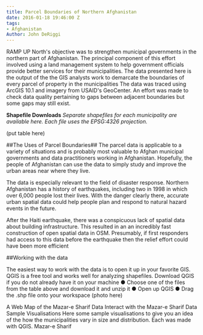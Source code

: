 ```yaml
---
title: Parcel Boundaries of Northern Afghanistan
date: 2016-01-18 19:46:00 Z
tags:
- Afghanistan
Author: John DeRiggi
---
```


RAMP UP North's objective was to strengthen municipal governments in the northern part of Afghanistan. The principal component of this effort involved using a land management system to help government officials provide better services for their municipalities. The data presented here is the output of the the GIS analysts work to demarcate the boundaries of every parcel of property in the municipalities
The data was traced using ArcGIS 10.1 and imagery from USAID's GeoCenter. An effort was made to check data quality pertaining to gaps between adjacent boundaries but some gaps may still exist.

**Shapefile Downloads**
*Separate shapefiles for each municipality are available here. Each file uses the EPSG:4326 projection.*

(put table here)

##The Uses of Parcel Boundaries##
The parcel data is applicable to a variety of situations and is probably most valuable to Afghan municipal governments and data practitioners working in Afghanistan. Hopefully, the people of Afghanistan can use the data to simply study and improve the urban areas near where they live.

The data is especially relevant to the field of disaster response. Northern Afghanistan has a history of earthquakes, including two in 1998 in which over 6,000 people lost their lives. With the danger clearly there, accurate urban spatial data could help people plan and respond to natural hazard events in the future.

After the Haiti earthquake, there was a conspicuous lack of spatial data about building infrastructure. This resulted in an an incredibly fast construction of open spatial data in OSM. Presumably, if first responders had access to this data before the earthquake then the relief effort could have been more efficient

##Working with the data

The easiest way to work with the data is to open it up in your favorite GIS. QGIS is a free tool and works well for analyzing shapefiles. Download QGIS if you do not already have it on your machine
●	Choose one of the files from the table above and download it and unzip it
●	Open up QGIS
●	Drag the .shp file onto your workspace 
(photo here)

A Web Map of the Mazar-e Sharif Data
Interact with the Mazar-e Sharif Data
Sample Visualisations
Here some sample visualisations to give you an idea of the how the municipalities vary in size and distribution. Each was made with QGIS.
Mazar-e Sharif